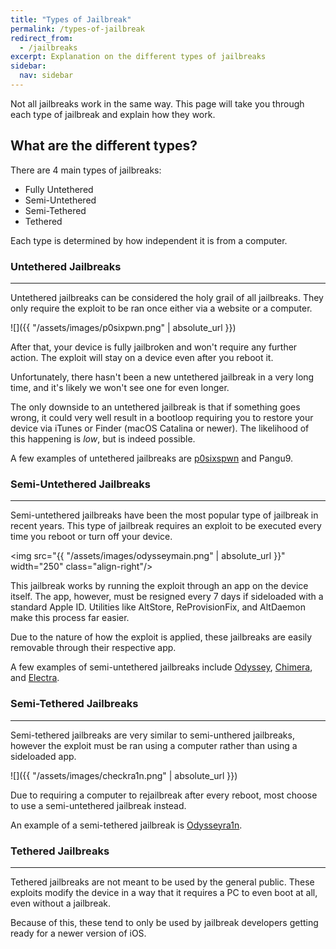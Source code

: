 ```yaml
---
title: "Types of Jailbreak"
permalink: /types-of-jailbreak
redirect_from:
  - /jailbreaks
excerpt: Explanation on the different types of jailbreaks
sidebar:
  nav: sidebar
---
```


Not all jailbreaks work in the same way. This page will take you through each type of jailbreak and explain how they work.

## What are the different types?

There are 4 main types of jailbreaks:

- Fully Untethered
- Semi-Untethered
- Semi-Tethered
- Tethered

Each type is determined by how independent it is from a computer.

### Untethered Jailbreaks
---

Untethered jailbreaks can be considered the holy grail of all jailbreaks. They only require the exploit to be ran once either via a website or a computer.

![]({{ "/assets/images/p0sixpwn.png" | absolute_url }})

After that, your device is fully jailbroken and won't require any further action. The exploit will stay on a device even after you reboot it.

Unfortunately, there hasn't been a new untethered jailbreak in a very long time, and it's likely we won't see one for even longer.

The only downside to an untethered jailbreak is that if something goes wrong, it could very well result in a bootloop requiring you to restore your device via iTunes or Finder (macOS Catalina or newer). The likelihood of this happening is _low_, but is indeed possible.

A few examples of untethered jailbreaks are [p0sixspwn](installing-p0sixspwn) and Pangu9.

### Semi-Untethered Jailbreaks
---

Semi-untethered jailbreaks have been the most popular type of jailbreak in recent years. This type of jailbreak requires an exploit to be executed every time you reboot or turn off your device.

<img src="{{ "/assets/images/odysseymain.png" | absolute_url }}" width="250" class="align-right"/>

This jailbreak works by running the exploit through an app on the device itself. The app, however, must be resigned every 7 days if sideloaded with a standard Apple ID. Utilities like AltStore, ReProvisionFix, and AltDaemon make this process far easier.

Due to the nature of how the exploit is applied, these jailbreaks are easily removable through their respective app.

A few examples of semi-untethered jailbreaks include [Odyssey](installing-odyssey), [Chimera](installing-chimera), and [Electra](installing-electra).

### Semi-Tethered Jailbreaks
---

Semi-tethered jailbreaks are very similar to semi-unthered jailbreaks, however the exploit must be ran using a computer rather than using a sideloaded app.

![]({{ "/assets/images/checkra1n.png" | absolute_url }})

Due to requiring a computer to rejailbreak after every reboot, most choose to use a semi-untethered jailbreak instead.

An example of a semi-tethered jailbreak is [Odysseyra1n](installing-odysseyra1n).

### Tethered Jailbreaks
---

Tethered jailbreaks are not meant to be used by the general public. These exploits modify the device in a way that it requires a PC to even boot at all, even without a jailbreak.

Because of this, these tend to only be used by jailbreak developers getting ready for a newer version of iOS.
